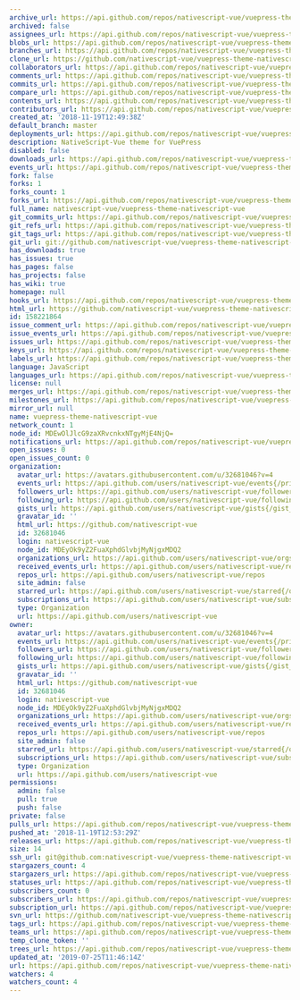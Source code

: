 ```yaml
---
archive_url: https://api.github.com/repos/nativescript-vue/vuepress-theme-nativescript-vue/{archive_format}{/ref}
archived: false
assignees_url: https://api.github.com/repos/nativescript-vue/vuepress-theme-nativescript-vue/assignees{/user}
blobs_url: https://api.github.com/repos/nativescript-vue/vuepress-theme-nativescript-vue/git/blobs{/sha}
branches_url: https://api.github.com/repos/nativescript-vue/vuepress-theme-nativescript-vue/branches{/branch}
clone_url: https://github.com/nativescript-vue/vuepress-theme-nativescript-vue.git
collaborators_url: https://api.github.com/repos/nativescript-vue/vuepress-theme-nativescript-vue/collaborators{/collaborator}
comments_url: https://api.github.com/repos/nativescript-vue/vuepress-theme-nativescript-vue/comments{/number}
commits_url: https://api.github.com/repos/nativescript-vue/vuepress-theme-nativescript-vue/commits{/sha}
compare_url: https://api.github.com/repos/nativescript-vue/vuepress-theme-nativescript-vue/compare/{base}...{head}
contents_url: https://api.github.com/repos/nativescript-vue/vuepress-theme-nativescript-vue/contents/{+path}
contributors_url: https://api.github.com/repos/nativescript-vue/vuepress-theme-nativescript-vue/contributors
created_at: '2018-11-19T12:49:38Z'
default_branch: master
deployments_url: https://api.github.com/repos/nativescript-vue/vuepress-theme-nativescript-vue/deployments
description: NativeScript-Vue theme for VuePress
disabled: false
downloads_url: https://api.github.com/repos/nativescript-vue/vuepress-theme-nativescript-vue/downloads
events_url: https://api.github.com/repos/nativescript-vue/vuepress-theme-nativescript-vue/events
fork: false
forks: 1
forks_count: 1
forks_url: https://api.github.com/repos/nativescript-vue/vuepress-theme-nativescript-vue/forks
full_name: nativescript-vue/vuepress-theme-nativescript-vue
git_commits_url: https://api.github.com/repos/nativescript-vue/vuepress-theme-nativescript-vue/git/commits{/sha}
git_refs_url: https://api.github.com/repos/nativescript-vue/vuepress-theme-nativescript-vue/git/refs{/sha}
git_tags_url: https://api.github.com/repos/nativescript-vue/vuepress-theme-nativescript-vue/git/tags{/sha}
git_url: git://github.com/nativescript-vue/vuepress-theme-nativescript-vue.git
has_downloads: true
has_issues: true
has_pages: false
has_projects: false
has_wiki: true
homepage: null
hooks_url: https://api.github.com/repos/nativescript-vue/vuepress-theme-nativescript-vue/hooks
html_url: https://github.com/nativescript-vue/vuepress-theme-nativescript-vue
id: 158221864
issue_comment_url: https://api.github.com/repos/nativescript-vue/vuepress-theme-nativescript-vue/issues/comments{/number}
issue_events_url: https://api.github.com/repos/nativescript-vue/vuepress-theme-nativescript-vue/issues/events{/number}
issues_url: https://api.github.com/repos/nativescript-vue/vuepress-theme-nativescript-vue/issues{/number}
keys_url: https://api.github.com/repos/nativescript-vue/vuepress-theme-nativescript-vue/keys{/key_id}
labels_url: https://api.github.com/repos/nativescript-vue/vuepress-theme-nativescript-vue/labels{/name}
language: JavaScript
languages_url: https://api.github.com/repos/nativescript-vue/vuepress-theme-nativescript-vue/languages
license: null
merges_url: https://api.github.com/repos/nativescript-vue/vuepress-theme-nativescript-vue/merges
milestones_url: https://api.github.com/repos/nativescript-vue/vuepress-theme-nativescript-vue/milestones{/number}
mirror_url: null
name: vuepress-theme-nativescript-vue
network_count: 1
node_id: MDEwOlJlcG9zaXRvcnkxNTgyMjE4NjQ=
notifications_url: https://api.github.com/repos/nativescript-vue/vuepress-theme-nativescript-vue/notifications{?since,all,participating}
open_issues: 0
open_issues_count: 0
organization:
  avatar_url: https://avatars.githubusercontent.com/u/32681046?v=4
  events_url: https://api.github.com/users/nativescript-vue/events{/privacy}
  followers_url: https://api.github.com/users/nativescript-vue/followers
  following_url: https://api.github.com/users/nativescript-vue/following{/other_user}
  gists_url: https://api.github.com/users/nativescript-vue/gists{/gist_id}
  gravatar_id: ''
  html_url: https://github.com/nativescript-vue
  id: 32681046
  login: nativescript-vue
  node_id: MDEyOk9yZ2FuaXphdGlvbjMyNjgxMDQ2
  organizations_url: https://api.github.com/users/nativescript-vue/orgs
  received_events_url: https://api.github.com/users/nativescript-vue/received_events
  repos_url: https://api.github.com/users/nativescript-vue/repos
  site_admin: false
  starred_url: https://api.github.com/users/nativescript-vue/starred{/owner}{/repo}
  subscriptions_url: https://api.github.com/users/nativescript-vue/subscriptions
  type: Organization
  url: https://api.github.com/users/nativescript-vue
owner:
  avatar_url: https://avatars.githubusercontent.com/u/32681046?v=4
  events_url: https://api.github.com/users/nativescript-vue/events{/privacy}
  followers_url: https://api.github.com/users/nativescript-vue/followers
  following_url: https://api.github.com/users/nativescript-vue/following{/other_user}
  gists_url: https://api.github.com/users/nativescript-vue/gists{/gist_id}
  gravatar_id: ''
  html_url: https://github.com/nativescript-vue
  id: 32681046
  login: nativescript-vue
  node_id: MDEyOk9yZ2FuaXphdGlvbjMyNjgxMDQ2
  organizations_url: https://api.github.com/users/nativescript-vue/orgs
  received_events_url: https://api.github.com/users/nativescript-vue/received_events
  repos_url: https://api.github.com/users/nativescript-vue/repos
  site_admin: false
  starred_url: https://api.github.com/users/nativescript-vue/starred{/owner}{/repo}
  subscriptions_url: https://api.github.com/users/nativescript-vue/subscriptions
  type: Organization
  url: https://api.github.com/users/nativescript-vue
permissions:
  admin: false
  pull: true
  push: false
private: false
pulls_url: https://api.github.com/repos/nativescript-vue/vuepress-theme-nativescript-vue/pulls{/number}
pushed_at: '2018-11-19T12:53:29Z'
releases_url: https://api.github.com/repos/nativescript-vue/vuepress-theme-nativescript-vue/releases{/id}
size: 14
ssh_url: git@github.com:nativescript-vue/vuepress-theme-nativescript-vue.git
stargazers_count: 4
stargazers_url: https://api.github.com/repos/nativescript-vue/vuepress-theme-nativescript-vue/stargazers
statuses_url: https://api.github.com/repos/nativescript-vue/vuepress-theme-nativescript-vue/statuses/{sha}
subscribers_count: 0
subscribers_url: https://api.github.com/repos/nativescript-vue/vuepress-theme-nativescript-vue/subscribers
subscription_url: https://api.github.com/repos/nativescript-vue/vuepress-theme-nativescript-vue/subscription
svn_url: https://github.com/nativescript-vue/vuepress-theme-nativescript-vue
tags_url: https://api.github.com/repos/nativescript-vue/vuepress-theme-nativescript-vue/tags
teams_url: https://api.github.com/repos/nativescript-vue/vuepress-theme-nativescript-vue/teams
temp_clone_token: ''
trees_url: https://api.github.com/repos/nativescript-vue/vuepress-theme-nativescript-vue/git/trees{/sha}
updated_at: '2019-07-25T11:46:14Z'
url: https://api.github.com/repos/nativescript-vue/vuepress-theme-nativescript-vue
watchers: 4
watchers_count: 4
---
```


